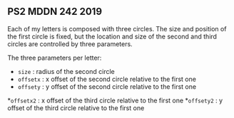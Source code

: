 ## PS2 MDDN 242 2019


Each of my letters is composed with three circles. The size and position of the first circle is fixed, but the location and size of the second and third circles are controlled by three parameters.

The three parameters per letter:
  * `size` : radius of the second circle
  * `offsetx` : x offset of the second circle relative to the first one
  * `offsety` : y offset of the second circle relative to the first one

  *`offsetx2` : x offset of the third circle relative to the first one
  *`offsety2` : y offset of the third circle relative to the first one
